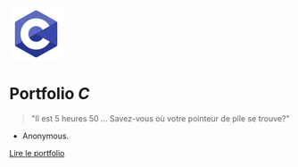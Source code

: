 ![logo](_media/c.svg)

# Portfolio <em>C</em>

> "Il est 5 heures 50 ... Savez-vous où votre pointeur de pile se trouve?"
- Anonymous.

[Lire le portfolio](#portfolio_c)

<!-- background color -->
